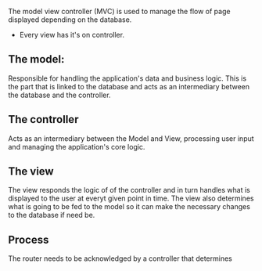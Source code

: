 The model view controller (MVC) is used to manage the flow of page displayed depending on the database.

- Every view has it's on controller.

## The model:

Responsible for handling the application's data and business logic. This is the part that is linked to the database and acts as an intermediary between the database and the controller.

## The controller

Acts as an intermediary between the Model and View, processing user input and managing the application's core logic.

## The view

The view responds the logic of of the controller and in turn handles what is displayed to the user at everyt given point in time. The view also determines what is going to be fed to the model so it can make the necessary changes to the database if need be.

## Process

The router needs to be acknowledged by a controller that determines
